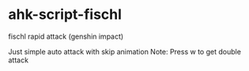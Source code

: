 # ahk-script-fischl
fischl rapid attack (genshin impact)

Just simple auto attack with skip animation
Note: Press w to get double attack
